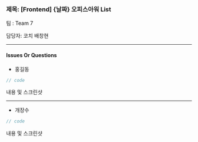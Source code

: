 ###  제목: [Frontend] {날짜} 오피스아워 List
팀 : Team 7

담당자: 코치 배창현

---

#### Issues Or Questions

- 홍길동
```js
// code

```

내용 및 스크린샷

---

- 개장수
```js
// code

```

내용 및 스크린샷